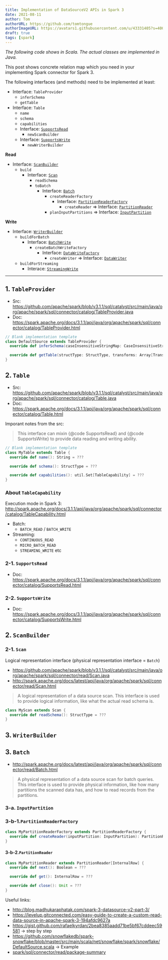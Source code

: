 ```yaml
---
title: Implementation of DataSourceV2 APIs in Spark 3
date: 2021-08-11
author: Tom
authorURL: https://github.com/tomtongue
authorImageURL: https://avatars1.githubusercontent.com/u/43331405?s=400&v=4
draft: true
tags: [spark]
---
```


*The following code shows in Scala. The actual classes are implemented in Java.*

This post shows concrete relation map which you need in your implementing Spark connector for Spark 3.

<!-- truncate -->

The following interfaces (and methods) need to be implemented at least:
* Interface: `TableProvider`
    * `inferSchema`
    * `getTable`
* Interface: `Table`
    * `name`
    * `schema`
    * `capabilities`
    * Interface: [`SupportsRead`](https://spark.apache.org/docs/3.1.1/api/java/org/apache/spark/sql/connector/catalog/SupportsRead.html)
        * `newScanBuilder`
    * Interface: [`SupportsWrite`](https://spark.apache.org/docs/3.1.1/api/java/org/apache/spark/sql/connector/catalog/SupportsWrite.html)
        * `newWriterBuilder`

**Read**
* Interface: [`ScanBuilder`](https://spark.apache.org/docs/3.1.1/api/java/org/apache/spark/sql/connector/read/ScanBuilder.html)
    * `build`
        * Interface: [`Scan`](https://spark.apache.org/docs/3.1.1/api/java/org/apache/spark/sql/connector/read/Scan.html)
            * `readSchema`
            * `toBatch`
                * Interface: [`Batch`](https://spark.apache.org/docs/3.1.1/api/java/org/apache/spark/sql/connector/read/Batch.html)
                    * `createReaderFactory`
                        * Interface: [`PartitionReaderFactory`](https://spark.apache.org/docs/3.1.1/api/java/org/apache/spark/sql/connector/read/PartitionReaderFactory.html)
                            * `createReader` => Interface: [`PartitionReader`](https://spark.apache.org/docs/3.1.1/api/java/org/apache/spark/sql/connector/read/PartitionReader.html)
                    * `planInputPartitions` => Interface: [`InputPartition`](https://spark.apache.org/docs/3.1.1/api/java/org/apache/spark/sql/connector/read/InputPartition.html)

**Write**
* Interface: [`WriterBuilder`](https://spark.apache.org/docs/3.1.1/api/java/org/apache/spark/sql/connector/write/WriteBuilder.html)
    * `buildForBatch`
        * Interface: [`BatchWrite`](https://spark.apache.org/docs/3.1.1/api/java/org/apache/spark/sql/connector/write/BatchWrite.html)
            * `createBatchWriteFactory`
                * Interface: [`DataWriteFactory`](https://spark.apache.org/docs/3.1.1/api/java/org/apache/spark/sql/connector/write/DataWriterFactory.html)
                    * `createWriter` => Interface: [`DataWriter`](https://spark.apache.org/docs/3.1.1/api/java/org/apache/spark/sql/connector/write/DataWriter.html)
    * `buildForStreaming`
        * Interace: [`StreamingWrite`](https://spark.apache.org/docs/3.1.1/api/java/org/apache/spark/sql/connector/write/streaming/StreamingWrite.html)


---

## 1. `TableProvider`
* Src: https://github.com/apache/spark/blob/v3.1.1/sql/catalyst/src/main/java/org/apache/spark/sql/connector/catalog/TableProvider.java
* Doc: https://spark.apache.org/docs/3.1.1/api/java/org/apache/spark/sql/connector/catalog/TableProvider.html


```scala
// Blank implementation template
class DefaultSource extends TableProvider {
  override def inferSchema(caseInsensitiveStringMap: CaseInsensitiveStringMap): StructType = ???

  override def getTable(structType: StructType, transforms: Array[Transform], map: util.Map[String, String]): Table = ???
}
```

## 2. `Table`
* Src: https://github.com/apache/spark/blob/v3.1.1/sql/catalyst/src/main/java/org/apache/spark/sql/connector/catalog/Table.java
* Doc: https://spark.apache.org/docs/3.1.1/api/java/org/apache/spark/sql/connector/catalog/Table.html

Imporant notes from the src: 
>  This interface can mixin {@code SupportsRead} and {@code SupportsWrite} to provide data reading and writing ability.

```scala
// Blank implementation template
class MyTable extends Table {
  override def name(): String = ???

  override def schema(): StructType = ???

  override def capabilities(): util.Set[TableCapability] = ???
}
```

### About `TableCapability`
Execution mode in Spark 3: http://spark.apache.org/docs/3.1.1/api/java/org/apache/spark/sql/connector/catalog/TableCapability.html
* Batch:
	* `BATCH_READ` / `BATCH_WRITE`
* Streaming:
	* `CONTINUOUS_READ`
	* `MICRO_BATCH_READ`
	* `STREAMING_WRITE` etc

### 2-1. `SupportsRead`
* Doc: https://spark.apache.org/docs/3.1.1/api/java/org/apache/spark/sql/connector/catalog/SupportsRead.html

### 2-2. `SupportsWrite`
* Doc: https://spark.apache.org/docs/3.1.1/api/java/org/apache/spark/sql/connector/catalog/SupportsWrite.html


## 2. `ScanBuilder`

### 2-1. `Scan`
Logical  representation interface (physical representation interface = `Batch`)
* https://github.com/apache/spark/blob/v3.1.1/sql/catalyst/src/main/java/org/apache/spark/sql/connector/read/Scan.java
* http://spark.apache.org/docs/latest/api/java/org/apache/spark/sql/connector/read/Scan.html

> A logical representation of a data source scan. This interface is used to provide logical information, like what the actual read schema is.


```scala
class MyScan extends Scan {
  override def readSchema(): StructType = ???
}
```


## 3. `WriterBuilder`

## 3. `Batch`
* http://spark.apache.org/docs/latest/api/java/org/apache/spark/sql/connector/read/Batch.html


> A physical representation of a data source scan for batch queries. This interface is used to provide physical information, like how many partitions the scanned data has, and how to read records from the partitions.


### 3-a. `InputPartition`

### 3-b-1.`PartitionReaderFactory`

```scala
class MyPartitionReaderFactory extends PartitionReaderFactory {
  override def createReader(inputPartition: InputPartition): PartitionReader[InternalRow] = ???
}
```

#### 3-b-2.`PartitionReader`

```scala
class MyPartitionReader extends PartitionReader[InternalRow] {
  override def next(): Boolean = ???

  override def get(): InternalRow = ???

  override def close(): Unit = ???
}

```

Useful links:
* http://blog.madhukaraphatak.com/spark-3-datasource-v2-part-3/
* https://levelup.gitconnected.com/easy-guide-to-create-a-custom-read-data-source-in-apache-spark-3-194afdc9627a
* https://gist.github.com/rafaelkyrdan/2bea8385aadd71be5bf67cddeec59581 -> step by step
* https://github.com/snowflakedb/spark-snowflake/blob/master/src/main/scala/net/snowflake/spark/snowflake/DefaultSource.scala -> Example
* [spark/sql/connector/read/package-summary](http://spark.apache.org/docs/latest/api/java/org/apache/spark/sql/connector/read/package-summary.html)